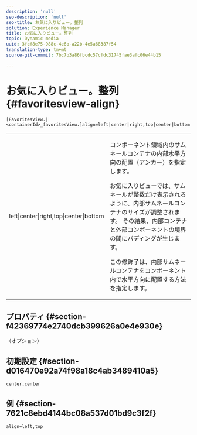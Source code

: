 ```yaml
---
description: 'null'
seo-description: 'null'
seo-title: お気に入りビュー。整列
solution: Experience Manager
title: お気に入りビュー。整列
topic: Dynamic media
uuid: 3fcf8e75-988c-4e6b-a22b-4e5a68387f54
translation-type: tm+mt
source-git-commit: 7bc7b3a86fbcdc57cfdc31745fae3afc06e44b15

---
```



# お気に入りビュー。整列{#favoritesview-align}

`[FavoritesView.|<containerId>_favoritesView.]align=left|center|right,top|center|bottom`

<table id="table_2B109D2F91E64B5382B31921C3780FA5"> 
 <tbody> 
  <tr> 
   <td colname="col1"> <p><span class="codeph"> left|center|right,top|center|bottom</span> </p> </td> 
   <td colname="col2"> <p> コンポーネント領域内のサムネールコンテナの内部水平方向の配置（アンカー）を指定します。 </p> <p>お気に入りビューでは、サムネールが整数だけ表示されるように、内部サムネールコンテナのサイズが調整されます。 その結果、内部コンテナと外部コンポーネントの境界の間にパディングが生じます。 </p> <p>この修飾子は、内部サムネールコンテナをコンポーネント内で水平方向に配置する方法を指定します。 </p> </td> 
  </tr> 
 </tbody> 
</table>

## プロパティ {#section-f42369774e2740dcb399626a0e4e930e}

（オプション）

## 初期設定 {#section-d016470e92a74f98a18c4ab3489410a5}

`center,center`

## 例 {#section-7621c8ebd4144bc08a537d01bd9c3f2f}

`align=left,top`
